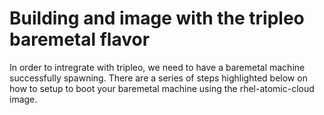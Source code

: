 # Building and image with the tripleo baremetal flavor

In order to intregrate with tripleo, we need to have a baremetal machine successfully spawning.  There are a series of steps highlighted below on how to setup to boot your baremetal machine using the rhel-atomic-cloud image.